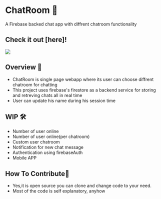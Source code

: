 # ChatRoom 💬
 A Firebase backed chat app with diffrent chatroom functionality

 ## Check it out [here]!
<img src="https://forthebadge.com/images/badges/made-with-javascript.svg"> 

## Overview 👀

- ChatRoom is single page webapp where its user can choose diffrent chatroom for chatting
- This project uses firebase's firestore as a backend service for storing and retreving chats all in real time
- User can update his name during his session time

## WIP 🛠
- Number of user online
- Number of user online(per chatroom)
- Custom user chatroom
- Notification for new chat message
- Authentication using firebaseAuth
- Mobile APP

## How To Contribute🤝 
- Yes,it is open source you can clone and change code to your need.
- Most of the code is self explanatory, anyhow




